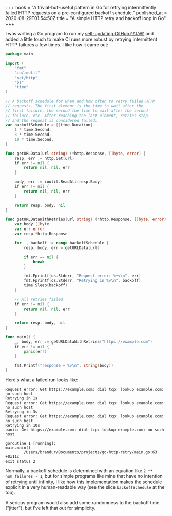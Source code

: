 +++
hook = "A trivial-but-useful pattern in Go for retrying intermittently failed HTTP requests on a pre-configured backoff schedule."
published_at = 2020-08-29T01:54:50Z
title = "A simple HTTP retry and backoff loop in Go"
+++

I was writing a Go program to run my [self-updating GitHub `README`](https://github.com/brandur) and added a little touch to make CI runs more robust by retrying intermittent HTTP failures a few times. I like how it came out:

``` go
package main

import (
	"fmt"
	"io/ioutil"
	"net/http"
	"os"
	"time"
)

// A backoff schedule for when and how often to retry failed HTTP
// requests. The first element is the time to wait after the
// first failure, the second the time to wait after the second
// failure, etc. After reaching the last element, retries stop
// and the request is considered failed.
var backoffSchedule = []time.Duration{
	1 * time.Second,
	3 * time.Second,
	10 * time.Second,
}

func getURLData(url string) (*http.Response, []byte, error) {
	resp, err := http.Get(url)
	if err != nil {
		return nil, nil, err
	}

	body, err := ioutil.ReadAll(resp.Body)
	if err != nil {
		return nil, nil, err
	}

	return resp, body, nil
}

func getURLDataWithRetries(url string) (*http.Response, []byte, error) {
	var body []byte
	var err error
	var resp *http.Response

	for _, backoff := range backoffSchedule {
		resp, body, err = getURLData(url)

		if err == nil {
			break
		}

		fmt.Fprintf(os.Stderr, "Request error: %+v\n", err)
		fmt.Fprintf(os.Stderr, "Retrying in %v\n", backoff)
		time.Sleep(backoff)
	}

	// All retries failed
	if err != nil {
		return nil, nil, err
	}

	return resp, body, nil
}

func main() {
	_, body, err := getURLDataWithRetries("https://example.com")
	if err != nil {
		panic(err)
	}

	fmt.Printf("response = %v\n", string(body))
}
```

Here's what a failed run looks like:

```
Request error: Get https://example.com: dial tcp: lookup example.com: no such host
Retrying in 1s
Request error: Get https://example.com: dial tcp: lookup example.com: no such host
Retrying in 3s
Request error: Get https://example.com: dial tcp: lookup example.com: no such host
Retrying in 10s
panic: Get https://example.com: dial tcp: lookup example.com: no such host

goroutine 1 [running]:
main.main()
        /Users/brandur/Documents/projects/go-http-retry/main.go:63 +0x11c
exit status 2
```

Normally, a backoff schedule is determined with an equation like `2 ** num_failures - 1`, but for simple programs like mine that have no intention of retrying until infinity, I like how this implementation makes the schedule explicit in a very human-readable way (see the slice `backoffSchedule` at the top).

A serious program would also add some randomness to the backoff time ("jitter"), but I've left that out for simplicity.
